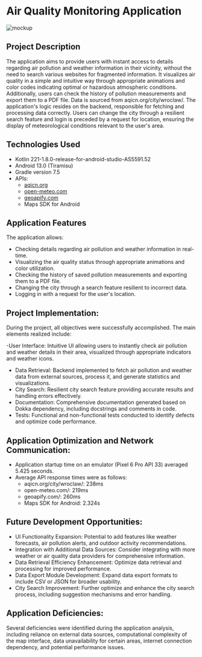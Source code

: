 # Air Quality Monitoring Application

![mockup](assets/mockup.png)

## Project Description
The application aims to provide users with instant access to details regarding air pollution and weather information in their vicinity, without the need to search various websites for fragmented information. It visualizes air quality in a simple and intuitive way through appropriate animations and color codes indicating optimal or hazardous atmospheric conditions. Additionally, users can check the history of pollution measurements and export them to a PDF file. Data is sourced from aqicn.org/city/wroclaw/. The application's logic resides on the backend, responsible for fetching and processing data correctly. Users can change the city through a resilient search feature and login is preceded by a request for location, ensuring the display of meteorological conditions relevant to the user's area.

## Technologies Used
- Kotlin 221-1.8.0-release-for-android-studio-AS5591.52
- Android 13.0 (Tiramisu)
- Gradle version 7.5
- APIs:
  - [aqicn.org](https://aqicn.org/)
  - [open-meteo.com](https://open-meteo.com/)
  - [geoapify.com](https://www.geoapify.com/)
  - Maps SDK for Android

## Application Features
The application allows:
- Checking details regarding air pollution and weather information in real-time.
- Visualizing the air quality status through appropriate animations and color utilization.
- Checking the history of saved pollution measurements and exporting them to a PDF file.
- Changing the city through a search feature resilient to incorrect data.
- Logging in with a request for the user's location.


## Project Implementation:

During the project, all objectives were successfully accomplished. The main elements realized include:

-User Interface: Intuitive UI allowing users to instantly check air pollution and weather details in their area, visualized through appropriate indicators and weather icons.
- Data Retrieval: Backend implemented to fetch air pollution and weather data from external sources, process it, and generate statistics and visualizations.
- City Search: Resilient city search feature providing accurate results and handling errors effectively.
- Documentation: Comprehensive documentation generated based on Dokka dependency, including docstrings and comments in code.
- Tests: Functional and non-functional tests conducted to identify defects and optimize code performance.

## Application Optimization and Network Communication:

- Application startup time on an emulator (Pixel 6 Pro API 33) averaged 5.425 seconds.
- Average API response times were as follows:
  - aqicn.org/city/wroclaw/: 238ms
  - open-meteo.com/: 219ms
  - geoapify.com/: 260ms
  - Maps SDK for Android: 2.324s

## Future Development Opportunities:

- UI Functionality Expansion: Potential to add features like weather forecasts, air pollution alerts, and outdoor activity recommendations.
- Integration with Additional Data Sources: Consider integrating with more weather or air quality data providers for comprehensive information.
- Data Retrieval Efficiency Enhancement: Optimize data retrieval and processing for improved performance.
- Data Export Module Development: Expand data export formats to include CSV or JSON for broader usability.
- City Search Improvement: Further optimize and enhance the city search process, including suggestion mechanisms and error handling.


## Application Deficiencies:
Several deficiencies were identified during the application analysis, including reliance on external data sources, computational complexity of the map interface, data unavailability for certain areas, internet connection dependency, and potential performance issues.